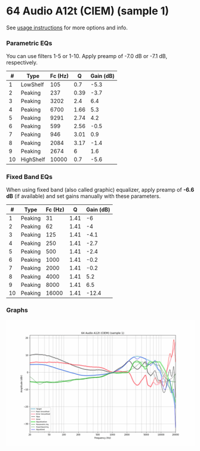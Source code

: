# 64 Audio A12t (CIEM) (sample 1)
See [usage instructions](https://github.com/jaakkopasanen/AutoEq#usage) for more options and info.

### Parametric EQs
You can use filters 1-5 or 1-10. Apply preamp of -7.0 dB or -7.1 dB, respectively.

|   # | Type      |   Fc (Hz) |    Q |   Gain (dB) |
|-----|-----------|-----------|------|-------------|
|   1 | LowShelf  |       105 | 0.7  |        -5.3 |
|   2 | Peaking   |       237 | 0.39 |        -3.7 |
|   3 | Peaking   |      3202 | 2.4  |         6.4 |
|   4 | Peaking   |      6700 | 1.66 |         5.3 |
|   5 | Peaking   |      9291 | 2.74 |         4.2 |
|   6 | Peaking   |       599 | 2.56 |        -0.5 |
|   7 | Peaking   |       946 | 3.01 |         0.9 |
|   8 | Peaking   |      2084 | 3.17 |        -1.4 |
|   9 | Peaking   |      2674 | 6    |         1.6 |
|  10 | HighShelf |     10000 | 0.7  |        -5.6 |

### Fixed Band EQs
When using fixed band (also called graphic) equalizer, apply preamp of **-6.6 dB** (if available) and set gains manually with these parameters.

|   # | Type    |   Fc (Hz) |    Q |   Gain (dB) |
|-----|---------|-----------|------|-------------|
|   1 | Peaking |        31 | 1.41 |        -6   |
|   2 | Peaking |        62 | 1.41 |        -4   |
|   3 | Peaking |       125 | 1.41 |        -4.1 |
|   4 | Peaking |       250 | 1.41 |        -2.7 |
|   5 | Peaking |       500 | 1.41 |        -2.4 |
|   6 | Peaking |      1000 | 1.41 |        -0.2 |
|   7 | Peaking |      2000 | 1.41 |        -0.2 |
|   8 | Peaking |      4000 | 1.41 |         5.2 |
|   9 | Peaking |      8000 | 1.41 |         6.5 |
|  10 | Peaking |     16000 | 1.41 |       -12.4 |

### Graphs
![](./64%20Audio%20A12t%20(CIEM)%20(sample%201).png)
